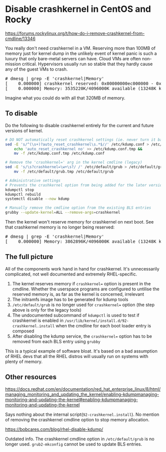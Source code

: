 # Disable crashkernel in CentOS and Rocky
https://forums.rockylinux.org/t/how-do-i-remove-crashkernel-from-cmdline/13346

You really don't need crashkernel in a VM. Reserving more than 100MB of memory
just for kernel dump in the unlikely event of kernel panic is such a luxury that
only bare-metal servers can have. Cloud VMs are often non-mission critical.
Hypervisors usually run so stable that they hardly cause any of the guest VMs to
crash.

<pre>
# dmesg | grep -E 'crashkernel|Memory'
[    0.000000] crashkernel reserved: 0x00000000ec000000 - 0x0000000100000000 (320 MB)
[    0.000000] Memory: 3535220K/4096000K available (13248K kernel code, 5484K rwdata, 11172K rodata, 6016K init, 11412K bss, <b>560780K reserved</b>, 0K cma-reserved)
</pre>

Imagine what you could do with all that 320MB of memory.

## To disable
Do the following to disable crashkernel entirely for the current and future
versions of kernel.

```sh
# DO NOT automatically reset crashkernel settings (ie. never turn it back on)
sed -E 's/^(\s+)?auto_reset_crashkernel\s.*$//' /etc/kdump.conf > /etc/kdump.conf.tmp &&
	echo 'auto_reset_crashkernel no' >> /etc/kdump.conf.tmp &&
	mv -f /etc/kdump.conf.tmp /etc/kdump.conf

# Remove the 'crashkernel=' arg in the kernel cmdline (legacy)
sed -E 's/\s?crashkernel=\w+\s?/ /' /etc/default/grub > /etc/default/grub.tmp &&
	mv -f /etc/default/grub.tmp /etc/default/grub

# Administrative settings
# Prevents the crashkernel option from being added for the later versions
kdumpctl stop
kdumpctl rebuild
systemctl disable --now kdump

# Manually remove the cmdline option from the existing BLS entries
grubby --update-kernel=ALL --remove-args=crashkernel
```

Then the kernel won't reserve memory for crashkernel on next boot. See that
crashkernel memory is no longer being reserved:

<pre>
# dmesg | grep -E 'crashkernel|Memory'
[    0.000000] Memory: 3862896K/4096000K available (13248K kernel code, 5484K rwdata, 11172K rodata, 6016K init, 11412K bss, <b>233104K reserved</b>, 0K cma-reserved)
</pre>

## The full picture
All of the components work hand in hand for crashkernel. It's unnecessarily
complicated, not well documented and extremely RHEL-specific.

  1. The kernel reserves memory if `crashkernel=` option is present in the
     cmdline. Whether the userspace programs are configured to untilise the
     reserved memory is, as far as the kernel is concerned, irrelevant
  1. The initramfs image has to be generated for kdump tools
  1. `/etc/default/grub` is no longer used for `crashkernel=` option (the step
     above is only for the legacy tools)
  1. The undocumented subcommand of `kdumpctl` is used to test if crashkernel is
     enabled in `/usr/lib/kernel/install.d/92-crashkernel.install` when the
     cmdline for each boot loader entry is composed
  1. After disabling the kdump service, the `crashkernel=` option has to be
     removed from each BLS entry using `grubby`

This is a typical example of software bloat. It's based on a bad assumption of
RHEL devs that all the RHEL distros will usually run on systems with plenty of
memory.

## Other resources
https://docs.redhat.com/en/documentation/red_hat_enterprise_linux/8/html/managing_monitoring_and_updating_the_kernel/enabling-kdumpmanaging-monitoring-and-updating-the-kernel#enabling-kdumpmanaging-monitoring-and-updating-the-kernel

Says nothing about the internal script(`92-crashkernel.install`). No mention of
removing the crashkernel cmdline option to stop memory allocation.

https://bobcares.com/blog/rhel-disable-kdump/

Outdated info. The crashkernel cmdline option in `/etc/default/grub` is no
longer used. `grub2-mkconfig` cannot be used to update BLS entries.
